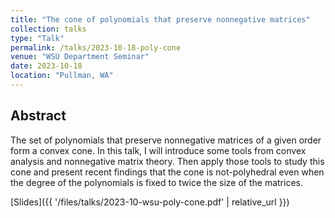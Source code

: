 ```yaml
---
title: "The cone of polynomials that preserve nonnegative matrices"
collection: talks
type: "Talk"
permalink: /talks/2023-10-18-poly-cone
venue: "WSU Department Seminar"
date: 2023-10-18
location: "Pullman, WA"
---
```


## Abstract 

The set of polynomials that preserve nonnegative matrices of a given order form a convex cone. In this talk, I will introduce some tools from convex analysis and nonnegative matrix theory. Then apply those tools to study this cone and present recent findings that the cone is not-polyhedral even when the degree of the polynomials is fixed to twice the size of the matrices. 

[Slides]({{ '/files/talks/2023-10-wsu-poly-cone.pdf' | relative_url }})